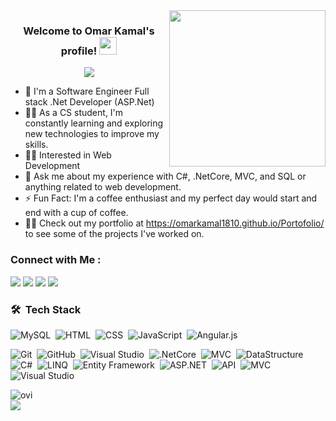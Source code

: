 
<img width="250" align="right" src="https://c.tenor.com/papK2E3wvMEAAAAd/fwow-ai.gif">

<h3 align="center">
  Welcome to Omar Kamal's profile!
  <img src="https://media.giphy.com/media/hvRJCLFzcasrR4ia7z/giphy.gif" width="28">
  
</h3>

<!-- Typing SVG by DenverCoder1 - https://github.com/DenverCoder1/readme-typing-svg -->
<p align="center">
  <a href="https://github.com/DenverCoder1/readme-typing-svg"><img src="https://readme-typing-svg.herokuapp.com/?lines=Full%20Stack%20web%20developer;Always%20learning%20new%20things&font=Fira%20Code&center=true&width=440&height=45&color=f75c7e&vCenter=true&size=22"></a>
  
</p> 

- 🏢 I'm a Software Engineer Full stack .Net Developer (ASP.Net)
- 👨‍💻 As a CS student, I'm constantly learning and exploring new technologies to improve my skills.
- 👨‍💻 Interested in Web Development 
- 💬 Ask me about my experience with C#, .NetCore, MVC, and SQL or anything related to web development.
- ⚡ Fun Fact: I'm a coffee enthusiast and my perfect day would start and end with a cup of coffee.
- 👨‍💻 Check out my portfolio at https://omarkamal1810.github.io/Portofolio/ to see some of the projects I've worked on.


### Connect with Me :

<a href="https://www.linkedin.com/in/omarkamal1810/" target="_blank"><img src="https://img.shields.io/badge/-Omar%20Kamal-0077B5?style=for-the-badge&logo=Linkedin&logoColor=white"/></a>
<a href="https://www.facebook.com/omar.kamal.750" target="_blank"><img src="https://img.shields.io/badge/-Omar%20Kamal-0077B5?style=for-the-badge&logo=Facebook&logoColor=white"/></a>
<a href="mailto:okamal96@gmail.com" target="_blank"><img src="https://img.shields.io/badge/-Omar%20Kamal-0077B5?style=for-the-badge&logo=Gmail&logoColor=red"/></a>
<a href="https://wa.me/201060632969" target="_blank"><img src="https://img.shields.io/badge/-Omar%20Kamal-0077B5?style=for-the-badge&logo=Whatsapp&logoColor=white"/></a>
### 🛠 &nbsp;Tech Stack
![MySQL](https://img.shields.io/badge/-MySQL-05122A?style=flat&logo=MySQL)&nbsp;
![HTML](https://img.shields.io/badge/-HTML-05122A?style=flat&logo=HTML5)&nbsp;
![CSS](https://img.shields.io/badge/-CSS-05122A?style=flat&logo=CSS3&logoColor=1572B6)&nbsp;
![JavaScript](https://img.shields.io/badge/-JavaScript-05122A?style=flat&logo=javascript)&nbsp;
![Angular.js](https://img.shields.io/badge/-Angular-05122A?style=flat&logo=angular)&nbsp;


![Git](https://img.shields.io/badge/-Git-05122A?style=flat&logo=git)&nbsp;
![GitHub](https://img.shields.io/badge/-GitHub-05122A?style=flat&logo=github)&nbsp;
![Visual Studio](https://img.shields.io/badge/-Visual%20Studio-05122A?style=flat&logo=visual-studio&logoColor=007ACC)&nbsp;
![.NetCore](https://img.shields.io/badge/-.NetCore-05122A?style=flat&logo=.NetCore)&nbsp;
![MVC](https://img.shields.io/badge/-MVC-05122A?style=flat&logo=MVC)&nbsp;
![DataStructure](https://img.shields.io/badge/-DataStructure%20-05122A?style=flat&logo=DataStructure)&nbsp;
<img src="https://img.shields.io/badge/c%23-05122A?style=flat&logo=c-sharp&logoColor=5C2D91" alt="C#">&nbsp;
<img src="https://img.shields.io/badge/-LINQ-05122A?style=flat&logo=.NET&logoColor=512BD4" alt="LINQ">&nbsp;
<img src="https://img.shields.io/badge/-Entity%20Framework-05122A?style=flat&logo=.NET&logoColor=512BD4" alt="Entity Framework">&nbsp;
<img src="https://img.shields.io/badge/-ASP.NET-05122A?style=flat&logo=dotnet&logoColor=512BD4" alt="ASP.NET">&nbsp;
<img src="https://img.shields.io/badge/-API-05122A?style=flat&logo=dotnet&logoColor=512BD4" alt="API">&nbsp;
<img src="https://img.shields.io/badge/-MVC-05122A?style=flat&logo=dotnet&logoColor=512BD4" alt="MVC">&nbsp;
<img src="https://img.shields.io/badge/-Visual%20Studio-05122A?style=flat&logo=visual%20studio&logoColor=5C2D91" alt="Visual Studio">&nbsp;


<img align="left" src="https://github-readme-stats.vercel.app/api/top-langs?username=omarkamal1810&show_icons=true&locale=en&layout=compact&theme=chartreuse-dark" alt="ovi" />
<br>


<a href="https://komarev.com/ghpvc/?username=omarkamal1810&style=for-the-badge">
    <img src="https://komarev.com/ghpvc/?username=omarkamal1810&style=for-the-badge">
</a>






